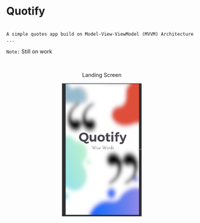 # Quotify

```

A simple quotes app build on Model-View-ViewModel (MVVM) Architecture ...

```

`Note:` Still on work

<br>

<p align="center">
Landing Screen
</p>

<p align="center">
	<img src="app/src/main/res/drawable/landing_screen_screenshot.png" alt="homescreen" width="210" height="auto">
</p>
